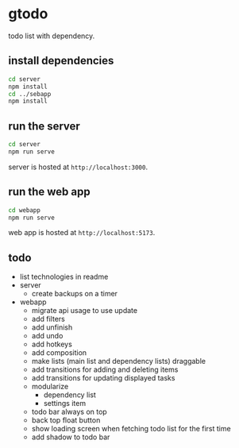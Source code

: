 # gtodo

todo list with dependency.

## install dependencies
```sh
cd server
npm install
cd ../sebapp
npm install
```

## run the server
```sh
cd server
npm run serve
```
server is hosted at `http://localhost:3000`.

## run the web app
```sh
cd webapp
npm run serve
```
web app is hosted at `http://localhost:5173`.

## todo
- list technologies in readme
- server
  - create backups on a timer
- webapp
  - migrate api usage to use update
  - add filters
  - add unfinish
  - add undo
  - add hotkeys
  - add composition
  - make lists (main list and dependency lists) draggable
  - add transitions for adding and deleting items
  - add transitions for updating displayed tasks
  - modularize
    - dependency list
    - settings item
  - todo bar always on top
  - back top float button
  - show loading screen when fetching todo list for the first time
  - add shadow to todo bar
